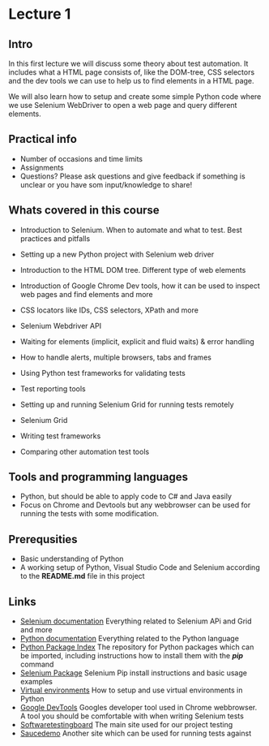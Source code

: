 # Lecture 1 #

## Intro ## 
In this first lecture we will discuss some theory about test automation. It includes what a HTML page consists of, like the DOM-tree, CSS selectors and the dev tools we can use to help us to find elements in a HTML page. 

We will also learn how to setup and create some simple Python code where we use Selenium WebDriver to open a web page and query different elements.   

## Practical info ##
- Number of occasions and time limits
- Assignments 
- Questions? Please ask questions and give feedback if something is unclear or you have som input/knowledge to share!

## Whats covered in this course ##
- Introduction to Selenium. When to automate and what to test. Best practices and pitfalls  
- Setting up a new Python project with Selenium web driver 
- Introduction to the HTML DOM tree. Different type of web elements
- Introduction of Google Chrome Dev tools, how it can be used to inspect web pages and find elements and more  
- CSS locators like IDs, CSS selectors, XPath and more 

- Selenium Webdriver API
- Waiting for elements (implicit, explicit and fluid waits) & error handling
- How to handle alerts, multiple browsers, tabs and frames

- Using Python test frameworks for validating tests
- Test reporting tools
- Setting up and running Selenium Grid for running tests remotely

- Selenium Grid
- Writing test frameworks
- Comparing other automation test tools

## Tools and programming languages ##
- Python, but should be able to apply code to C# and Java easily
- Focus on Chrome and Devtools but any webbrowser can be used for running the tests with some modification.

## Prerequsities ##
- Basic understanding of Python
- A working setup of Python, Visual Studio Code and Selenium according to the **README.md** file in this project

## Links ##
- [Selenium documentation](https://www.selenium.dev/documentation/) Everything related to Selenium APi and Grid and more
- [Python documentation](https://docs.python.org/3/) Everything related to the Python language 
- [Python Package Index](https://pypi.org) The repository for Python packages which can be imported, including instructions how to install them with the **_pip_** command
- [Selenium Package](https://pypi.org/project/selenium/) Selenium Pip install instructions and basic usage examples
- [Virtual environments](https://docs.python.org/3/library/venv.html) How to setup and use virtual environments in Python 
- [Google DevTools](https://developer.chrome.com/docs/devtools) Googles developer tool used in Chrome webbrowser. A tool you should be comfortable with when writing Selenium tests
- [Softwaretestingboard](https://magento.softwaretestingboard.com) The main site used for our project testing
- [Saucedemo](https://www.saucedemo.com/) Another site which can be used for running tests against 
